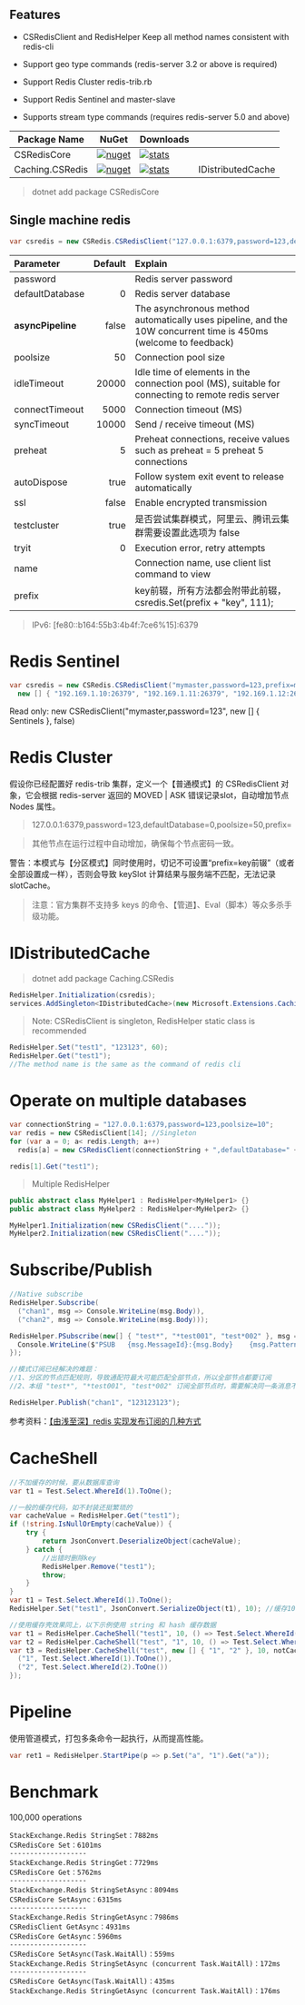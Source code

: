 ## Features

- CSRedisClient and RedisHelper Keep all method names consistent with redis-cli

- Support geo type commands (redis-server 3.2 or above is required)

- Support Redis Cluster redis-trib.rb

- Support Redis Sentinel and master-slave

- Supports stream type commands (requires redis-server 5.0 and above)

| Package Name |  NuGet | Downloads | |
|--------------|  ------- |  ---- | -- |
| CSRedisCore | [![nuget](https://img.shields.io/nuget/v/CSRedisCore.svg?style=flat-square)](https://www.nuget.org/packages/CSRedisCore) | [![stats](https://img.shields.io/nuget/dt/CSRedisCore.svg?style=flat-square)](https://www.nuget.org/stats/packages/CSRedisCore?groupby=Version) |
| Caching.CSRedis | [![nuget](https://img.shields.io/nuget/v/Caching.CSRedis.svg?style=flat-square)](https://www.nuget.org/packages/Caching.CSRedis) | [![stats](https://img.shields.io/nuget/dt/Caching.CSRedis.svg?style=flat-square)](https://www.nuget.org/stats/packages/Caching.CSRedis?groupby=Version) | IDistributedCache |

> dotnet add package CSRedisCore

## Single machine redis

```csharp
var csredis = new CSRedis.CSRedisClient("127.0.0.1:6379,password=123,defaultDatabase=13,prefix=my_");
```

| Parameter         | Default  | Explain |
| :---------------- | -------: | :------------------- |
| password          | <Empty>  | Redis server password |
| defaultDatabase   | 0        | Redis server database |
| **asyncPipeline** | false    | The asynchronous method automatically uses pipeline, and the 10W concurrent time is 450ms (welcome to feedback) |
| poolsize          | 50       | Connection pool size |
| idleTimeout       | 20000    | Idle time of elements in the connection pool (MS), suitable for connecting to remote redis server |
| connectTimeout    | 5000     | Connection timeout (MS) |
| syncTimeout       | 10000    | Send / receive timeout (MS) |
| preheat           | 5        | Preheat connections, receive values such as preheat = 5 preheat 5 connections |
| autoDispose       | true     | Follow system exit event to release automatically |
| ssl               | false    | Enable encrypted transmission |
| testcluster       | true     | 是否尝试集群模式，阿里云、腾讯云集群需要设置此选项为 false |
| tryit             | 0        | Execution error, retry attempts |
| name              | <Empty>  | Connection name, use client list command to view |
| prefix            | <Empty>  | key前辍，所有方法都会附带此前辍，csredis.Set(prefix + "key", 111); |

> IPv6: [fe80::b164:55b3:4b4f:7ce6%15]:6379

# Redis Sentinel

```csharp
var csredis = new CSRedis.CSRedisClient("mymaster,password=123,prefix=my_", 
  new [] { "192.169.1.10:26379", "192.169.1.11:26379", "192.169.1.12:26379" });
```

Read only: new CSRedisClient("mymaster,password=123", new [] { Sentinels }, false)

# Redis Cluster

假设你已经配置好 redis-trib 集群，定义一个【普通模式】的 CSRedisClient 对象，它会根据 redis-server 返回的 MOVED | ASK 错误记录slot，自动增加节点 Nodes 属性。

> 127.0.0.1:6379,password=123,defaultDatabase=0,poolsize=50,prefix=

> 其他节点在运行过程中自动增加，确保每个节点密码一致。

警告：本模式与【分区模式】同时使用时，切记不可设置“prefix=key前辍”（或者全部设置成一样），否则会导致 keySlot 计算结果与服务端不匹配，无法记录 slotCache。

> 注意：官方集群不支持多 keys 的命令、【管道】、Eval（脚本）等众多杀手级功能。

# IDistributedCache

> dotnet add package Caching.CSRedis

```csharp
RedisHelper.Initialization(csredis);
services.AddSingleton<IDistributedCache>(new Microsoft.Extensions.Caching.Redis.CSRedisCache(RedisHelper.Instance));
```

> Note: CSRedisClient is singleton, RedisHelper static class is recommended

```csharp
RedisHelper.Set("test1", "123123", 60);
RedisHelper.Get("test1");
//The method name is the same as the command of redis cli
```

# Operate on multiple databases

```csharp
var connectionString = "127.0.0.1:6379,password=123,poolsize=10";
var redis = new CSRedisClient[14]; //Singleton
for (var a = 0; a< redis.Length; a++) 
  redis[a] = new CSRedisClient(connectionString + ",defaultDatabase=" + a);

redis[1].Get("test1");
```

> Multiple RedisHelper

```csharp
public abstract class MyHelper1 : RedisHelper<MyHelper1> {}
public abstract class MyHelper2 : RedisHelper<MyHelper2> {}

MyHelper1.Initialization(new CSRedisClient("...."));
MyHelper2.Initialization(new CSRedisClient("...."));
```

# Subscribe/Publish

```csharp
//Native subscribe
RedisHelper.Subscribe(
  ("chan1", msg => Console.WriteLine(msg.Body)),
  ("chan2", msg => Console.WriteLine(msg.Body)));

RedisHelper.PSubscribe(new[] { "test*", "*test001", "test*002" }, msg => {
  Console.WriteLine($"PSUB   {msg.MessageId}:{msg.Body}    {msg.Pattern}: chan:{msg.Channel}");
});

//模式订阅已经解决的难题：
//1、分区的节点匹配规则，导致通配符最大可能匹配全部节点，所以全部节点都要订阅
//2、本组 "test*", "*test001", "test*002" 订阅全部节点时，需要解决同一条消息不可执行多次

RedisHelper.Publish("chan1", "123123123");
```

参考资料：[【由浅至深】redis 实现发布订阅的几种方式](https://www.cnblogs.com/kellynic/p/9952386.html)

# CacheShell

```csharp
//不加缓存的时候，要从数据库查询
var t1 = Test.Select.WhereId(1).ToOne();

//一般的缓存代码，如不封装还挺繁琐的
var cacheValue = RedisHelper.Get("test1");
if (!string.IsNullOrEmpty(cacheValue)) {
	try {
		return JsonConvert.DeserializeObject(cacheValue);
	} catch {
		//出错时删除key
		RedisHelper.Remove("test1");
		throw;
	}
}
var t1 = Test.Select.WhereId(1).ToOne();
RedisHelper.Set("test1", JsonConvert.SerializeObject(t1), 10); //缓存10秒

//使用缓存壳效果同上，以下示例使用 string 和 hash 缓存数据
var t1 = RedisHelper.CacheShell("test1", 10, () => Test.Select.WhereId(1).ToOne());
var t2 = RedisHelper.CacheShell("test", "1", 10, () => Test.Select.WhereId(1).ToOne());
var t3 = RedisHelper.CacheShell("test", new [] { "1", "2" }, 10, notCacheFields => new [] {
  ("1", Test.Select.WhereId(1).ToOne()),
  ("2", Test.Select.WhereId(2).ToOne())
});
```

# Pipeline

使用管道模式，打包多条命令一起执行，从而提高性能。

```csharp
var ret1 = RedisHelper.StartPipe(p => p.Set("a", "1").Get("a"));
```

# Benchmark

100,000 operations

```shell
StackExchange.Redis StringSet：7882ms
CSRedisCore Set：6101ms
-------------------
StackExchange.Redis StringGet：7729ms
CSRedisCore Get：5762ms
-------------------
StackExchange.Redis StringSetAsync：8094ms
CSRedisCore SetAsync：6315ms
-------------------
StackExchange.Redis StringGetAsync：7986ms
CSRedisClient GetAsync：4931ms
CSRedisCore GetAsync：5960ms
-------------------
CSRedisCore SetAsync(Task.WaitAll)：559ms
StackExchange.Redis StringSetAsync (concurrent Task.WaitAll)：172ms
-------------------
CSRedisCore GetAsync(Task.WaitAll)：435ms
StackExchange.Redis StringGetAsync (concurrent Task.WaitAll)：176ms
```
